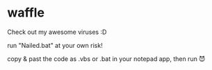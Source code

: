 # waffle
Check out my awesome viruses :D

run "Nailed.bat" at your own risk!

copy & past the code as .vbs or .bat in your notepad app, then run 😈
